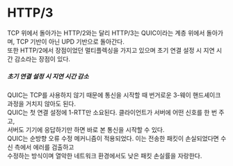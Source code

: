 # HTTP/3
TCP 위에서 돌아가는 HTTP/2와는 달리 HTTP/3는 QUIC이라는 계층 위에서 돌아가며, TCP 기반이 아닌 UPD 기반으로 돌아간다.<br/>
또한 HTTP/2에서 장점이었던 멀티플렉싱을 가지고 있으며 초기 연결 설정 시 지연 시간 감소라는 장점이 있다.<br/>

##### 초기 연결 설정 시 지연 시간 감소
QUIC는 TCP를 사용하지 않기 때문에 통신을 시작할 때 번거로운 3-웨이 핸드셰이크 과정을 거치지 않아도 된다.<br/>
QUIC는 첫 연결 설정에 1-RTT만 소요된다. 클라이언트가 서버에 어떤 신호를 한 번 주고, <br/>
서버도 기기에 응답하기만 하면 바로 본 통신을 시작할 수 있다.<br/>
QUIC는 순방향 오류 수정 메커니즘이 적용되었다. 이는 전송한 패킷이 손실되었다면 수신 측에서 에러를 검출하고<br/>
수정하는 방식이며 열악한 네트워크 환경에서도 낮은 패킷 손실률을 자랑한다.
